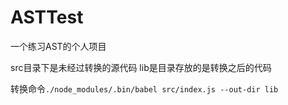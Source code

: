 # ASTTest
一个练习AST的个人项目

src目录下是未经过转换的源代码
lib是目录存放的是转换之后的代码

转换命令`./node_modules/.bin/babel src/index.js --out-dir lib`